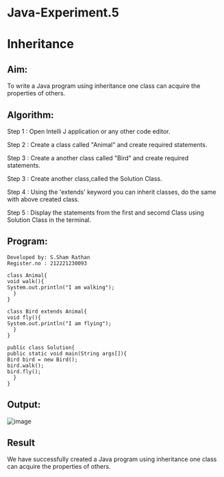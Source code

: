# Java-Experiment.5
# Inheritance

## Aim:
  To write a Java program using inheritance one class can acquire the properties of others.
  
## Algorithm:

Step 1 : Open Intelli J application or any other code editor.

Step 2 : Create a class called "Animal" and create required statements.

Step 3 : Create a another class called "Bird" and create required statements.

Step 3 : Create another class,called the Solution Class.

Step 4 : Using the 'extends' keyword you can inherit classes, do the same with above created class.

Step 5 : Display the statements from the first and secomd Class using Solution Class in the terminal.

## Program:
```
Developed by: S.Sham Rathan
Register.no : 212221230093

class Animal{
void walk(){
System.out.println("I am walking");
  }
}

class Bird extends Animal{
void fly(){
System.out.println("I am flying");
  }
}

public class Solution{
public static void main(String args[]){
Bird bird = new Bird();
bird.walk();
bird.fly();
  }
}
```
## Output:
![image](https://github.com/ShamRathan/Java-Experiment.5/assets/93587823/1bd6f921-574d-4da1-b063-6b53b96fcd63)


## Result 
  We have successfully created a Java program using inheritance one class can acquire the properties of others.
